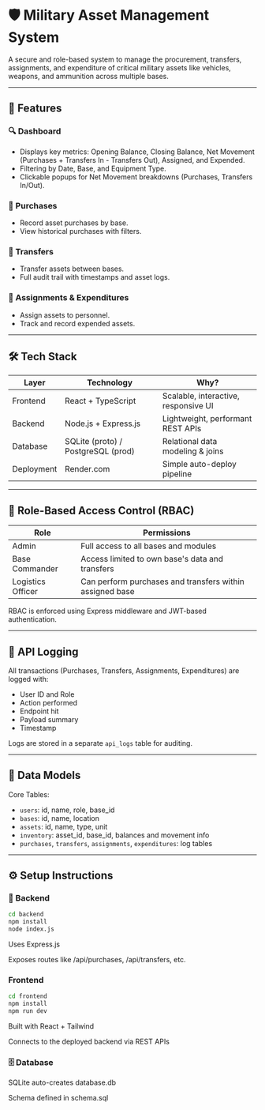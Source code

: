 # 🛡️ Military Asset Management System

A secure and role-based system to manage the procurement, transfers, assignments, and expenditure of critical military assets like vehicles, weapons, and ammunition across multiple bases.

---

## 🚀 Features

### 🔍 Dashboard
- Displays key metrics: Opening Balance, Closing Balance, Net Movement (Purchases + Transfers In - Transfers Out), Assigned, and Expended.
- Filtering by Date, Base, and Equipment Type.
- Clickable popups for Net Movement breakdowns (Purchases, Transfers In/Out).

### 💼 Purchases
- Record asset purchases by base.
- View historical purchases with filters.

### 🔄 Transfers
- Transfer assets between bases.
- Full audit trail with timestamps and asset logs.

### 🧑 Assignments & Expenditures
- Assign assets to personnel.
- Track and record expended assets.

---

## 🛠️ Tech Stack

| Layer      | Technology            | Why?                                     |
|------------|------------------------|------------------------------------------|
| Frontend   | React + TypeScript     | Scalable, interactive, responsive UI     |
| Backend    | Node.js + Express.js   | Lightweight, performant REST APIs        |
| Database   | SQLite (proto) / PostgreSQL (prod) | Relational data modeling & joins   |
| Deployment | Render.com             | Simple auto-deploy pipeline              |

---

## 🔐 Role-Based Access Control (RBAC)

| Role            | Permissions                                                      |
|------------------|------------------------------------------------------------------|
| Admin            | Full access to all bases and modules                             |
| Base Commander   | Access limited to own base's data and transfers                  |
| Logistics Officer| Can perform purchases and transfers within assigned base         |

RBAC is enforced using Express middleware and JWT-based authentication.

---

## 🧾 API Logging

All transactions (Purchases, Transfers, Assignments, Expenditures) are logged with:
- User ID and Role
- Action performed
- Endpoint hit
- Payload summary
- Timestamp

Logs are stored in a separate `api_logs` table for auditing.

---

## 🧩 Data Models

Core Tables:
- `users`: id, name, role, base_id
- `bases`: id, name, location
- `assets`: id, name, type, unit
- `inventory`: asset_id, base_id, balances and movement info
- `purchases`, `transfers`, `assignments`, `expenditures`: log tables

---

## ⚙️ Setup Instructions

### 🔧 Backend
```bash
cd backend
npm install
node index.js
```
Uses Express.js

Exposes routes like /api/purchases, /api/transfers, etc.

### Frontend
```bash
cd frontend
npm install
npm run dev
```
Built with React + Tailwind

Connects to the deployed backend via REST APIs

### 🗄️ Database
SQLite auto-creates database.db

Schema defined in schema.sql

